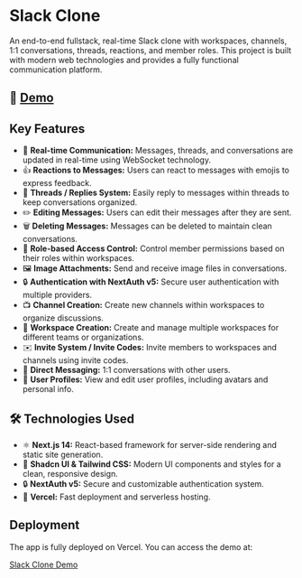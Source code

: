# Slack Clone

An end-to-end fullstack, real-time Slack clone with workspaces, channels, 1:1 conversations, threads, reactions, and member roles. This project is built with modern web technologies and provides a fully functional communication platform.

## 🚀 [Demo](https://slack-clone-35jn.vercel.app/)

## Key Features

- 📡 **Real-time Communication:** Messages, threads, and conversations are updated in real-time using WebSocket technology.
- 👍 **Reactions to Messages:** Users can react to messages with emojis to express feedback.
- 🧵 **Threads / Replies System:** Easily reply to messages within threads to keep conversations organized.
- ✏️ **Editing Messages:** Users can edit their messages after they are sent.
- 🗑️ **Deleting Messages:** Messages can be deleted to maintain clean conversations.
- 🔐 **Role-based Access Control:** Control member permissions based on their roles within workspaces.
- 🖼️ **Image Attachments:** Send and receive image files in conversations.
- 🔒 **Authentication with NextAuth v5:** Secure user authentication with multiple providers.
- 📺 **Channel Creation:** Create new channels within workspaces to organize discussions.
- 🏢 **Workspace Creation:** Create and manage multiple workspaces for different teams or organizations.
- ✉️ **Invite System / Invite Codes:** Invite members to workspaces and channels using invite codes.
- 💬 **Direct Messaging:** 1:1 conversations with other users.
- 👥 **User Profiles:** View and edit user profiles, including avatars and personal info.
  
## 🛠️ Technologies Used

- ⚛️ **Next.js 14:** React-based framework for server-side rendering and static site generation.
- 🎨 **Shadcn UI & Tailwind CSS:** Modern UI components and styles for a clean, responsive design.
- 🔒 **NextAuth v5:** Secure and customizable authentication system.
- 🚀 **Vercel:** Fast deployment and serverless hosting.

## Deployment

The app is fully deployed on Vercel. You can access the demo at:

[Slack Clone Demo](https://slack-clone-35jn.vercel.app/)
